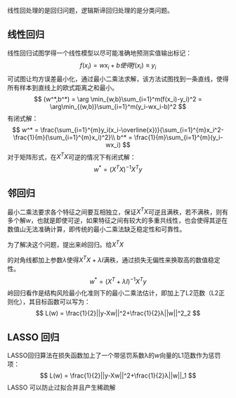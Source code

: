 线性回处理的是回归问题，逻辑斯谛回归处理的是分类问题。
## 线性回归
线性回归试图学得一个线性模型以尽可能准确地预测实值输出标记：
$$
f(x_i)=wx_i+b使得f(x_i)\equiv y_i
$$
可试图让均方误差最小化，通过最小二乘法求解，该方法试图找到一条直线，使得所有样本到直线上的欧式距离之和最小。
$$
(w^*,b^*) = \arg \min_{w,b}\sum_{i=1}^m(f(x_i)-y_i)^2 = \arg\min_{(w,b)}\sum_{i=1}^m(y_i-wx_i-b)^2
$$
有闭式解：
$$
w^* = \frac{\sum_{i=1}^{m}y_i(x_i-\overline{x})}{\sum_{i=1}^{m}x_i^2-\frac{1}{m}(\sum_{i=1}^{m}x_i)^2}\\
b^* = \frac{1}{m}\sum_{i=1}^{m}(y_i-wx_i)
$$
对于矩阵形式，在$X^TX$可逆的情况下有闭式解：
$$
w^*=(X^TX)^{-1}X^Ty
$$

## 邻回归
最小二乘法要求各个特征之间要互相独立，保证$X^TX$可逆且满秩，若不满秩，则有多个解$w$，也就是即使可逆，如果特征之间有较大的多重共线性，也会使得其逆在数值山无法准确计算，即传统的最小二乘法缺乏稳定性和可靠性。

为了解决这个问题，提出来岭回归。给$X^TX$

的对角线都加上参数$λ$使得$X^TX+λI$满秩，通过损失无偏性来换取高的数值稳定性。
$$
w^*=(X^T+λI)^{-1}X^Ty
$$
岭回归看作是结构风险最小化准则下的最小二乘法估计，即加上了L2范数（L2正则化），其目标函数可以写为：
$$
L(w) = \frac{1}{2}||y-Xw||^2+\frac{1}{2}λ||w||^2_2
$$

## LASSO 回归
LASSO回归算法在损失函数加上了一个带惩罚系数λ的$w$向量的L1范数作为惩罚项：
$$
L(w) = \frac{1}{2}||y-Xw||^2+\frac{1}{2}λ||w||_1
$$
LASSO 可以防止过拟合并且产生稀疏解